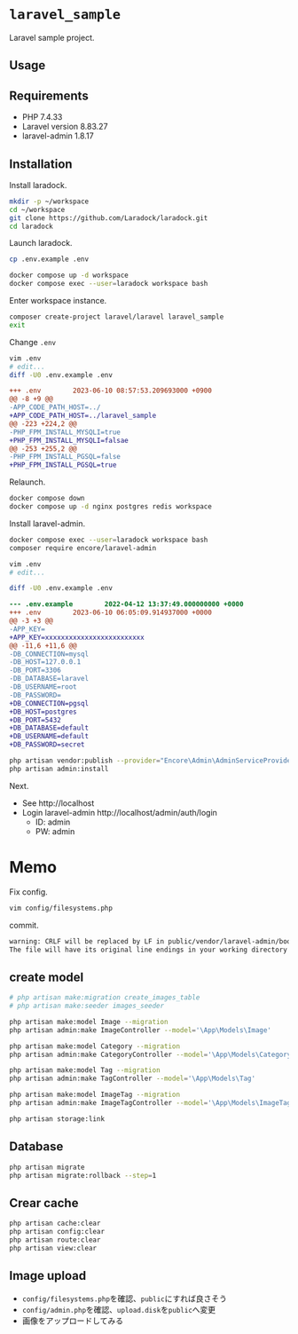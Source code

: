 # `laravel_sample`

Laravel sample project.

## Usage

## Requirements

- PHP 7.4.33
- Laravel version	8.83.27
- laravel-admin 1.8.17

## Installation

Install laradock.

```bash
mkdir -p ~/workspace
cd ~/workspace
git clone https://github.com/Laradock/laradock.git
cd laradock
```

Launch laradock.

```bash
cp .env.example .env

docker compose up -d workspace
docker compose exec --user=laradock workspace bash
```

Enter workspace instance.

```bash
composer create-project laravel/laravel laravel_sample
exit
```

Change `.env`

```bash
vim .env
# edit...
diff -U0 .env.example .env
```

```diff
+++ .env        2023-06-10 08:57:53.209693000 +0900
@@ -8 +9 @@
-APP_CODE_PATH_HOST=../
+APP_CODE_PATH_HOST=../laravel_sample
@@ -223 +224,2 @@
-PHP_FPM_INSTALL_MYSQLI=true
+PHP_FPM_INSTALL_MYSQLI=falsae
@@ -253 +255,2 @@
-PHP_FPM_INSTALL_PGSQL=false
+PHP_FPM_INSTALL_PGSQL=true
```

Relaunch.

```bash
docker compose down
docker compose up -d nginx postgres redis workspace
```

Install laravel-admin.

```bash
docker compose exec --user=laradock workspace bash
composer require encore/laravel-admin
```

```bash
vim .env
# edit...

diff -U0 .env.example .env
```

```diff
--- .env.example        2022-04-12 13:37:49.000000000 +0000
+++ .env        2023-06-10 06:05:09.914937000 +0000
@@ -3 +3 @@
-APP_KEY=
+APP_KEY=xxxxxxxxxxxxxxxxxxxxxxxxx
@@ -11,6 +11,6 @@
-DB_CONNECTION=mysql
-DB_HOST=127.0.0.1
-DB_PORT=3306
-DB_DATABASE=laravel
-DB_USERNAME=root
-DB_PASSWORD=
+DB_CONNECTION=pgsql
+DB_HOST=postgres
+DB_PORT=5432
+DB_DATABASE=default
+DB_USERNAME=default
+DB_PASSWORD=secret
```


```bash
php artisan vendor:publish --provider="Encore\Admin\AdminServiceProvider"
php artisan admin:install
```

Next.

- See http://localhost
- Login laravel-admin http://localhost/admin/auth/login
  - ID: admin
  - PW: admin



# Memo

Fix config.

```bash
vim config/filesystems.php
```

commit.

```txt
warning: CRLF will be replaced by LF in public/vendor/laravel-admin/bootstrap-fileinput/css/fileinput.min.css.
The file will have its original line endings in your working directory
```

## create model

```bash
# php artisan make:migration create_images_table
# php artisan make:seeder images_seeder

php artisan make:model Image --migration
php artisan admin:make ImageController --model='\App\Models\Image'

php artisan make:model Category --migration
php artisan admin:make CategoryController --model='\App\Models\Category'

php artisan make:model Tag --migration
php artisan admin:make TagController --model='\App\Models\Tag'

php artisan make:model ImageTag --migration
php artisan admin:make ImageTagController --model='\App\Models\ImageTag'

php artisan storage:link
```

## Database

```bash
php artisan migrate
php artisan migrate:rollback --step=1
```

## Crear cache

```bash
php artisan cache:clear
php artisan config:clear
php artisan route:clear
php artisan view:clear
```


## Image upload

- `config/filesystems.php`を確認、`public`にすれば良さそう
- `config/admin.php`を確認、`upload.disk`を`public`へ変更
- 画像をアップロードしてみる
